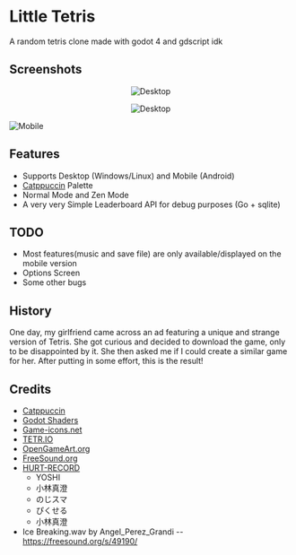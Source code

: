 # Little Tetris

A random tetris clone made with godot 4 and gdscript idk

Screenshots
-----------
<p align="center">
  <img src="./screenshots/1.png" alt="Desktop"/>
</p>
<p align="center">
  <img src="./screenshots/3.png" alt="Desktop"/>
</p>

![Mobile](./screenshots/2.png)

Features
-------
- Supports Desktop (Windows/Linux) and Mobile (Android)
- [Catppuccin](https://catppuccin.com/) Palette
- Normal Mode and Zen Mode
- A very very Simple Leaderboard API for debug purposes (Go + sqlite)

TODO
----
- Most features(music and save file) are only available/displayed on the mobile version
- Options Screen
- Some other bugs

History
------
One day, my girlfriend came across an ad featuring a unique and strange version of Tetris.
She got curious and decided to download the game, only to be disappointed by it.
She then asked me if I could create a similar game for her.
After putting in some effort, this is the result!

Credits
------
- [Catppuccin](https://catppuccin.com/)
- [Godot Shaders](https://godotshaders.com/)
- [Game-icons.net](https://game-icons.net/)
- [TETR.IO](https://tetr.io/)
- [OpenGameArt.org](https://opengameart.org/)
- [FreeSound.org](https://freesound.org/)
- [HURT-RECORD](https://www.hurtrecord.com/)
    - YOSHI
    - 小林真澄
    - のじスマ
    - ぴくせる
    - 小林真澄
- Ice Breaking.wav by Angel_Perez_Grandi -- https://freesound.org/s/49190/
